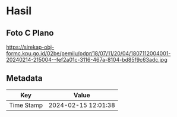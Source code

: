 # Hasil

## Foto C Plano

https://sirekap-obj-formc.kpu.go.id/02be/pemilu/pdpr/18/07/11/20/04/1807112004001-20240214-215004--fef2a01c-3116-467a-8104-bd85f9c63adc.jpg


## Metadata

| Key        | Value               |
| ---------- | ------------------- |
| Time Stamp | 2024-02-15 12:01:38 |



